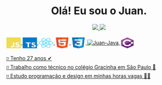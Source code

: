 <div align="center">
  <h1> Olá! Eu sou o Juan.</h1>
  </div>

<div align="center">
  <a href="https://github.com/juanmlima">
  <img height="180em" src="https://github-readme-stats.vercel.app/api?username=juanmlima&show_icons=true&theme=dark&include_all_commits=true&count_private=true"/>
  <img height="180em" src="https://github-readme-stats.vercel.app/api/top-langs/?username=juanmlima&layout=compact&langs_count=7&theme=midnight"/>

</div>
  <div align="left" style="display: inline_block"><br>
  <img align="center" alt="Juan-Js" height="30" width="40" src="https://raw.githubusercontent.com/devicons/devicon/master/icons/javascript/javascript-plain.svg">
  <img align="center" alt="Juan-Ts" height="30" width="40" src="https://raw.githubusercontent.com/devicons/devicon/master/icons/typescript/typescript-plain.svg">
  <img align="center" alt="Juan-React" height="30" width="40" src="https://raw.githubusercontent.com/devicons/devicon/master/icons/react/react-original.svg">
  <img align="center" alt="Juan-HTML" height="30" width="40" src="https://raw.githubusercontent.com/devicons/devicon/master/icons/html5/html5-original.svg">
  <img align="center" alt="Juan-CSS" height="30" width="40" src="https://raw.githubusercontent.com/devicons/devicon/master/icons/css3/css3-original.svg">
  <img align="center" alt="Juan-Java" height="30" width="40" src="https://cdn-icons-png.flaticon.com/512/226/226777.png">
  <img align="center" alt="Juan-Csharp" height="30" width="40" src="https://raw.githubusercontent.com/devicons/devicon/master/icons/csharp/csharp-original.svg">
</div>
<br>
  <div align="left">
    ◽ Tenho 27 anos ✔ <br>
    ◽ Trabalho como técnico no colégio Gracinha em São Paulo 🤵 <br>
    ◽ Estudo programação e design em minhas horas vagas 👨‍💻<br>
  </div>
